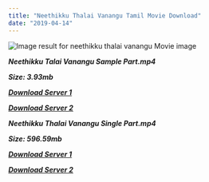```yaml
---
title: "Neethikku Thalai Vanangu Tamil Movie Download"
date: "2019-04-14"
---
```


![Image result for neethikku thalai vanangu Movie image](https://image.tmdb.org/t/p/w500/s0pzRrUpWQPmvOdFuNG0pb6YLql.jpg)

**_Neethikku Talai Vanangu Sample Part.mp4_**

**_Size: 3.93mb_**

**_[Download Server 1](http://b4.wetransfer.vip/files/{169df08cb8e74ebadb8a44297cb1b6497cb77520eb9064bb3027e0e0c1bcc485}20Actor{169df08cb8e74ebadb8a44297cb1b6497cb77520eb9064bb3027e0e0c1bcc485}20Hits{169df08cb8e74ebadb8a44297cb1b6497cb77520eb9064bb3027e0e0c1bcc485}20Collection/M.{169df08cb8e74ebadb8a44297cb1b6497cb77520eb9064bb3027e0e0c1bcc485}20G.{169df08cb8e74ebadb8a44297cb1b6497cb77520eb9064bb3027e0e0c1bcc485}20Ramachandran{169df08cb8e74ebadb8a44297cb1b6497cb77520eb9064bb3027e0e0c1bcc485}20(M.G.R){169df08cb8e74ebadb8a44297cb1b6497cb77520eb9064bb3027e0e0c1bcc485}20Movies{169df08cb8e74ebadb8a44297cb1b6497cb77520eb9064bb3027e0e0c1bcc485}20Collections/Neethikku{169df08cb8e74ebadb8a44297cb1b6497cb77520eb9064bb3027e0e0c1bcc485}20Thalai{169df08cb8e74ebadb8a44297cb1b6497cb77520eb9064bb3027e0e0c1bcc485}20Vanangu{169df08cb8e74ebadb8a44297cb1b6497cb77520eb9064bb3027e0e0c1bcc485}20(1976)/Neethikku{169df08cb8e74ebadb8a44297cb1b6497cb77520eb9064bb3027e0e0c1bcc485}20Thalai{169df08cb8e74ebadb8a44297cb1b6497cb77520eb9064bb3027e0e0c1bcc485}20Vanangu{169df08cb8e74ebadb8a44297cb1b6497cb77520eb9064bb3027e0e0c1bcc485}20(1976){169df08cb8e74ebadb8a44297cb1b6497cb77520eb9064bb3027e0e0c1bcc485}20Sample{169df08cb8e74ebadb8a44297cb1b6497cb77520eb9064bb3027e0e0c1bcc485}20HD.mp4)_**

**_[Download Server 2](http://b4.wetransfer.vip/files/{169df08cb8e74ebadb8a44297cb1b6497cb77520eb9064bb3027e0e0c1bcc485}20Actor{169df08cb8e74ebadb8a44297cb1b6497cb77520eb9064bb3027e0e0c1bcc485}20Hits{169df08cb8e74ebadb8a44297cb1b6497cb77520eb9064bb3027e0e0c1bcc485}20Collection/M.{169df08cb8e74ebadb8a44297cb1b6497cb77520eb9064bb3027e0e0c1bcc485}20G.{169df08cb8e74ebadb8a44297cb1b6497cb77520eb9064bb3027e0e0c1bcc485}20Ramachandran{169df08cb8e74ebadb8a44297cb1b6497cb77520eb9064bb3027e0e0c1bcc485}20(M.G.R){169df08cb8e74ebadb8a44297cb1b6497cb77520eb9064bb3027e0e0c1bcc485}20Movies{169df08cb8e74ebadb8a44297cb1b6497cb77520eb9064bb3027e0e0c1bcc485}20Collections/Neethikku{169df08cb8e74ebadb8a44297cb1b6497cb77520eb9064bb3027e0e0c1bcc485}20Thalai{169df08cb8e74ebadb8a44297cb1b6497cb77520eb9064bb3027e0e0c1bcc485}20Vanangu{169df08cb8e74ebadb8a44297cb1b6497cb77520eb9064bb3027e0e0c1bcc485}20(1976)/Neethikku{169df08cb8e74ebadb8a44297cb1b6497cb77520eb9064bb3027e0e0c1bcc485}20Thalai{169df08cb8e74ebadb8a44297cb1b6497cb77520eb9064bb3027e0e0c1bcc485}20Vanangu{169df08cb8e74ebadb8a44297cb1b6497cb77520eb9064bb3027e0e0c1bcc485}20(1976){169df08cb8e74ebadb8a44297cb1b6497cb77520eb9064bb3027e0e0c1bcc485}20Sample{169df08cb8e74ebadb8a44297cb1b6497cb77520eb9064bb3027e0e0c1bcc485}20HD.mp4)_**

**_Neethikku Thalai Vanangu Single Part.mp4_**

**_Size: 596.59mb_**

**_[Download Server 1](http://b4.wetransfer.vip/files/{169df08cb8e74ebadb8a44297cb1b6497cb77520eb9064bb3027e0e0c1bcc485}20Actor{169df08cb8e74ebadb8a44297cb1b6497cb77520eb9064bb3027e0e0c1bcc485}20Hits{169df08cb8e74ebadb8a44297cb1b6497cb77520eb9064bb3027e0e0c1bcc485}20Collection/M.{169df08cb8e74ebadb8a44297cb1b6497cb77520eb9064bb3027e0e0c1bcc485}20G.{169df08cb8e74ebadb8a44297cb1b6497cb77520eb9064bb3027e0e0c1bcc485}20Ramachandran{169df08cb8e74ebadb8a44297cb1b6497cb77520eb9064bb3027e0e0c1bcc485}20(M.G.R){169df08cb8e74ebadb8a44297cb1b6497cb77520eb9064bb3027e0e0c1bcc485}20Movies{169df08cb8e74ebadb8a44297cb1b6497cb77520eb9064bb3027e0e0c1bcc485}20Collections/Neethikku{169df08cb8e74ebadb8a44297cb1b6497cb77520eb9064bb3027e0e0c1bcc485}20Thalai{169df08cb8e74ebadb8a44297cb1b6497cb77520eb9064bb3027e0e0c1bcc485}20Vanangu{169df08cb8e74ebadb8a44297cb1b6497cb77520eb9064bb3027e0e0c1bcc485}20(1976)/Neethikku{169df08cb8e74ebadb8a44297cb1b6497cb77520eb9064bb3027e0e0c1bcc485}20Thalai{169df08cb8e74ebadb8a44297cb1b6497cb77520eb9064bb3027e0e0c1bcc485}20Vanangu{169df08cb8e74ebadb8a44297cb1b6497cb77520eb9064bb3027e0e0c1bcc485}20(1976){169df08cb8e74ebadb8a44297cb1b6497cb77520eb9064bb3027e0e0c1bcc485}20Single{169df08cb8e74ebadb8a44297cb1b6497cb77520eb9064bb3027e0e0c1bcc485}20Part{169df08cb8e74ebadb8a44297cb1b6497cb77520eb9064bb3027e0e0c1bcc485}20HD.mp4)_**

**_[Download Server 2](http://b4.wetransfer.vip/files/{169df08cb8e74ebadb8a44297cb1b6497cb77520eb9064bb3027e0e0c1bcc485}20Actor{169df08cb8e74ebadb8a44297cb1b6497cb77520eb9064bb3027e0e0c1bcc485}20Hits{169df08cb8e74ebadb8a44297cb1b6497cb77520eb9064bb3027e0e0c1bcc485}20Collection/M.{169df08cb8e74ebadb8a44297cb1b6497cb77520eb9064bb3027e0e0c1bcc485}20G.{169df08cb8e74ebadb8a44297cb1b6497cb77520eb9064bb3027e0e0c1bcc485}20Ramachandran{169df08cb8e74ebadb8a44297cb1b6497cb77520eb9064bb3027e0e0c1bcc485}20(M.G.R){169df08cb8e74ebadb8a44297cb1b6497cb77520eb9064bb3027e0e0c1bcc485}20Movies{169df08cb8e74ebadb8a44297cb1b6497cb77520eb9064bb3027e0e0c1bcc485}20Collections/Neethikku{169df08cb8e74ebadb8a44297cb1b6497cb77520eb9064bb3027e0e0c1bcc485}20Thalai{169df08cb8e74ebadb8a44297cb1b6497cb77520eb9064bb3027e0e0c1bcc485}20Vanangu{169df08cb8e74ebadb8a44297cb1b6497cb77520eb9064bb3027e0e0c1bcc485}20(1976)/Neethikku{169df08cb8e74ebadb8a44297cb1b6497cb77520eb9064bb3027e0e0c1bcc485}20Thalai{169df08cb8e74ebadb8a44297cb1b6497cb77520eb9064bb3027e0e0c1bcc485}20Vanangu{169df08cb8e74ebadb8a44297cb1b6497cb77520eb9064bb3027e0e0c1bcc485}20(1976){169df08cb8e74ebadb8a44297cb1b6497cb77520eb9064bb3027e0e0c1bcc485}20Single{169df08cb8e74ebadb8a44297cb1b6497cb77520eb9064bb3027e0e0c1bcc485}20Part{169df08cb8e74ebadb8a44297cb1b6497cb77520eb9064bb3027e0e0c1bcc485}20HD.mp4)_**
